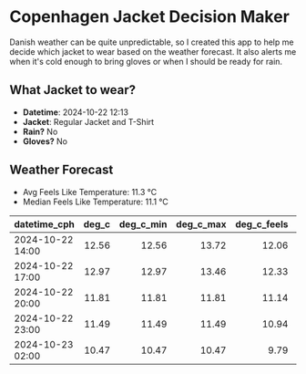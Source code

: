 
# Copenhagen Jacket Decision Maker

Danish weather can be quite unpredictable, so I created this app to help me decide which jacket to wear based on the weather forecast. 
It also alerts me when it's cold enough to bring gloves or when I should be ready for rain.

## What Jacket to wear?

- **Datetime**: 2024-10-22 12:13
- **Jacket**: Regular Jacket and T-Shirt
- **Rain?** No
- **Gloves?** No

## Weather Forecast
- Avg Feels Like Temperature: 11.3 °C
- Median Feels Like Temperature: 11.1 °C

| datetime_cph     |   deg_c |   deg_c_min |   deg_c_max |   deg_c_feels | weather   | wind   | rain   |
|:-----------------|--------:|------------:|------------:|--------------:|:----------|:-------|:-------|
| 2024-10-22 14:00 |   12.56 |       12.56 |       13.72 |         12.06 | Clouds    | Medium | None   |
| 2024-10-22 17:00 |   12.97 |       12.97 |       13.46 |         12.33 | Clouds    | High   | None   |
| 2024-10-22 20:00 |   11.81 |       11.81 |       11.81 |         11.14 | Clear     | High   | None   |
| 2024-10-22 23:00 |   11.49 |       11.49 |       11.49 |         10.94 | Clouds    | High   | None   |
| 2024-10-23 02:00 |   10.47 |       10.47 |       10.47 |          9.79 | Clouds    | High   | None   |
        